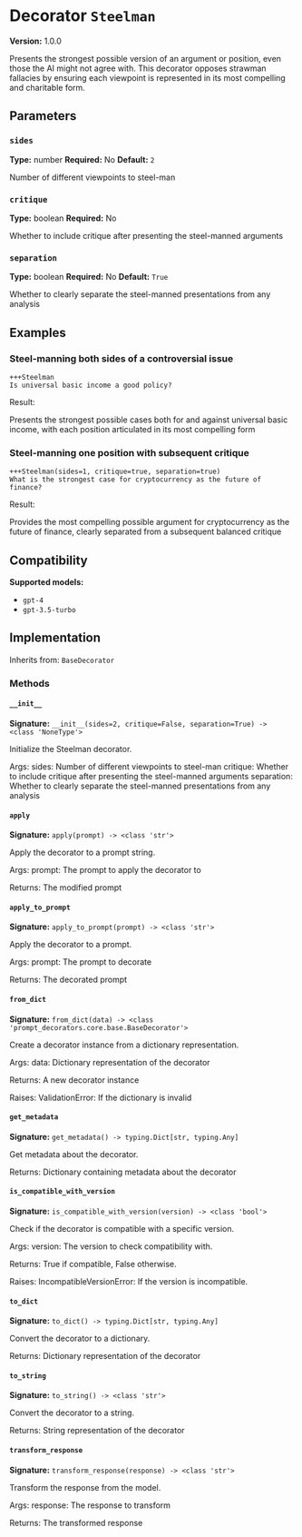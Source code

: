 # Decorator `Steelman`

**Version:** 1.0.0

Presents the strongest possible version of an argument or position, even those the AI might not agree with. This decorator opposes strawman fallacies by ensuring each viewpoint is represented in its most compelling and charitable form.

## Parameters

### `sides`

**Type:** number
**Required:** No
**Default:** `2`

Number of different viewpoints to steel-man

### `critique`

**Type:** boolean
**Required:** No

Whether to include critique after presenting the steel-manned arguments

### `separation`

**Type:** boolean
**Required:** No
**Default:** `True`

Whether to clearly separate the steel-manned presentations from any analysis

## Examples

### Steel-manning both sides of a controversial issue

```
+++Steelman
Is universal basic income a good policy?
```

Result:

Presents the strongest possible cases both for and against universal basic income, with each position articulated in its most compelling form

### Steel-manning one position with subsequent critique

```
+++Steelman(sides=1, critique=true, separation=true)
What is the strongest case for cryptocurrency as the future of finance?
```

Result:

Provides the most compelling possible argument for cryptocurrency as the future of finance, clearly separated from a subsequent balanced critique

## Compatibility

**Supported models:**

- `gpt-4`
- `gpt-3.5-turbo`

## Implementation

Inherits from: `BaseDecorator`

### Methods

#### `__init__`

**Signature:** `__init__(sides=2, critique=False, separation=True) -> <class 'NoneType'>`

Initialize the Steelman decorator.

Args:
    sides: Number of different viewpoints to steel-man
    critique: Whether to include critique after presenting the steel-manned arguments
    separation: Whether to clearly separate the steel-manned presentations from any analysis

#### `apply`

**Signature:** `apply(prompt) -> <class 'str'>`

Apply the decorator to a prompt string.

Args:
    prompt: The prompt to apply the decorator to


Returns:
    The modified prompt

#### `apply_to_prompt`

**Signature:** `apply_to_prompt(prompt) -> <class 'str'>`

Apply the decorator to a prompt.

Args:
    prompt: The prompt to decorate

Returns:
    The decorated prompt

#### `from_dict`

**Signature:** `from_dict(data) -> <class 'prompt_decorators.core.base.BaseDecorator'>`

Create a decorator instance from a dictionary representation.

Args:
    data: Dictionary representation of the decorator

Returns:
    A new decorator instance

Raises:
    ValidationError: If the dictionary is invalid

#### `get_metadata`

**Signature:** `get_metadata() -> typing.Dict[str, typing.Any]`

Get metadata about the decorator.

Returns:
    Dictionary containing metadata about the decorator

#### `is_compatible_with_version`

**Signature:** `is_compatible_with_version(version) -> <class 'bool'>`

Check if the decorator is compatible with a specific version.

Args:
    version: The version to check compatibility with.


Returns:
    True if compatible, False otherwise.


Raises:
    IncompatibleVersionError: If the version is incompatible.

#### `to_dict`

**Signature:** `to_dict() -> typing.Dict[str, typing.Any]`

Convert the decorator to a dictionary.

Returns:
    Dictionary representation of the decorator

#### `to_string`

**Signature:** `to_string() -> <class 'str'>`

Convert the decorator to a string.

Returns:
    String representation of the decorator

#### `transform_response`

**Signature:** `transform_response(response) -> <class 'str'>`

Transform the response from the model.

Args:
    response: The response to transform

Returns:
    The transformed response
